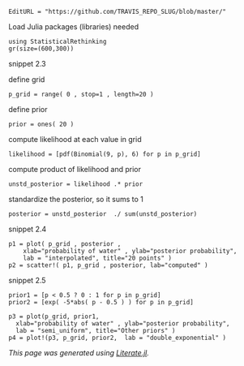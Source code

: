 ```@meta
EditURL = "https://github.com/TRAVIS_REPO_SLUG/blob/master/"
```

Load Julia packages (libraries) needed

```@example snippets_02_03_05
using StatisticalRethinking
gr(size=(600,300))
```

snippet 2.3

define grid

```@example snippets_02_03_05
p_grid = range( 0 , stop=1 , length=20 )
```

define prior

```@example snippets_02_03_05
prior = ones( 20 )
```

compute likelihood at each value in grid

```@example snippets_02_03_05
likelihood = [pdf(Binomial(9, p), 6) for p in p_grid]
```

compute product of likelihood and prior

```@example snippets_02_03_05
unstd_posterior = likelihood .* prior
```

standardize the posterior, so it sums to 1

```@example snippets_02_03_05
posterior = unstd_posterior  ./ sum(unstd_posterior)
```

snippet 2.4

```@example snippets_02_03_05
p1 = plot( p_grid , posterior ,
    xlab="probability of water" , ylab="posterior probability",
    lab = "interpolated", title="20 points" )
p2 = scatter!( p1, p_grid , posterior, lab="computed" )
```

snippet 2.5

```@example snippets_02_03_05
prior1 = [p < 0.5 ? 0 : 1 for p in p_grid]
prior2 = [exp( -5*abs( p - 0.5 ) ) for p in p_grid]

p3 = plot(p_grid, prior1,
  xlab="probability of water" , ylab="posterior probability",
  lab = "semi_uniform", title="Other priors" )
p4 = plot!(p3, p_grid, prior2,  lab = "double_exponential" )
```

*This page was generated using [Literate.jl](https://github.com/fredrikekre/Literate.jl).*

